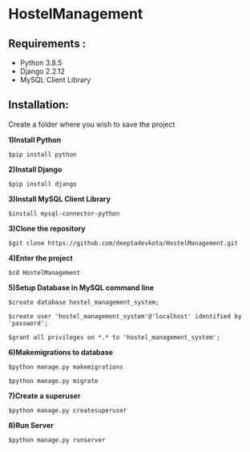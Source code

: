 # HostelManagement

## Requirements :
* Python 3.8.5
* Django 2.2.12
* MySQL Client Library

## Installation:
Create a folder where you wish to save the project

**1)Install Python**
```
$pip install python
```

**2)Install Django**
```
$pip install django
```

**3)Install MySQL Client Library**
```
$install mysql-connector-python
```

**3)Clone the repository**
```
$git clone https://github.com/deeptadevkota/HostelManagement.git
```

**4)Enter the project**
```
$cd HostelManagement
```

**5)Setup Database in MySQL command line**
```
$create database hostel_management_system;
```
```
$create user 'hostel_management_system'@'localhost' identified by 'password';
```
```
$grant all privileges on *.* to 'hostel_management_system';
```

**6)Makemigrations to database**
```
$python manage.py makemigrations
```
```
$python manage.py migrate
```

**7)Create a superuser**
```
$python manage.py createsuperuser
```

**8)Run Server**
```
$python manage.py runserver
```


